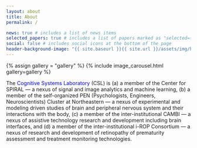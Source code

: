 ```yaml
---
layout: about
title: About
permalink: /

news: true # includes a list of news items
selected_papers: true # includes a list of papers marked as "selected={true}"
social: false # includes social icons at the bottom of the page
header-background-image: "{{ site.baseurl }}{{ site.url }}/assets/img/header/isec.jpg"
---
```

<!-- Carousel Structure -->
{% assign gallery = "gallery" %}
{% include image_carousel.html gallery=gallery %} 

<p>
The <span style="color: blue;"> Cognitive Systems Laboratory </span> (CSL) is (a) a member of the Center for SPIRAL — a nexus of signal and image analytics and machine learning, (b) a member of the self-organized PEN (Psychologists, Engineers, Neuroscientists) Cluster at Northeastern — a nexus of experimental and modeling driven studies of brain and peripheral nervous system and their interactions with the body, (c) a member of the inter-institutional CAMBI — a nexus of assistive technology research and development including brain interfaces, and (d) a member of the inter-institutional i-ROP Consortium — a nexus of research and development of retinopathy of prematurity assessment and treatment monitoring technologies. 
</p>